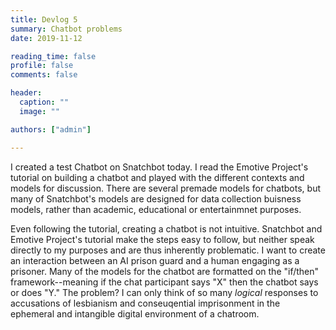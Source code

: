 ```yaml
---
title: Devlog 5
summary: Chatbot problems
date: 2019-11-12

reading_time: false
profile: false
comments: false

header:
  caption: ""
  image: ""

authors: ["admin"]

---
```


I created a test Chatbot on Snatchbot today. I read the Emotive Project's tutorial on building a chatbot and played with the different contexts and models for discussion. There are several premade models for chatbots, but many of Snatchbot's models are designed for data collection buisness models, rather than academic, educational or entertainmnet purposes. 

Even following the tutorial, creating a chatbot is not intuitive. Snatchbot and Emotive Project's tutorial make the steps easy to follow, but neither speak directly to my purposes and are thus inherently problematic. I want to create an interaction between an AI prison guard and a human engaging as a prisoner. Many of the models for the chatbot are formatted on the "if/then" framework--meaning if the chat participant says "X" then the chatbot says or does "Y." The problem? I can only think of so many *logical* responses to accusations of lesbianism and conseuqential imprisonment in the ephemeral and intangible digital environment of a chatroom.

